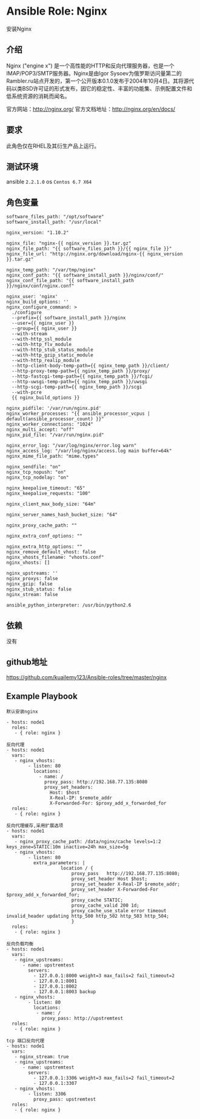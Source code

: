 # Ansible Role: Nginx

安装Nginx

## 介绍
Nginx ("engine x") 是一个高性能的HTTP和反向代理服务器，也是一个IMAP/POP3/SMTP服务器。Nginx是由Igor Sysoev为俄罗斯访问量第二的Rambler.ru站点开发的，第一个公开版本0.1.0发布于2004年10月4日。其将源代码以类BSD许可证的形式发布，因它的稳定性、丰富的功能集、示例配置文件和低系统资源的消耗而闻名。

官方网站：http://nginx.org/
官方文档地址：http://nginx.org/en/docs/

## 要求

此角色仅在RHEL及其衍生产品上运行。

## 测试环境

ansible `2.2.1.0`
os `Centos 6.7 X64`

## 角色变量
	software_files_path: "/opt/software"
	software_install_path: "/usr/local"

	nginx_version: "1.10.2"

	nginx_file: "nginx-{{ nginx_version }}.tar.gz"
	nginx_file_path: "{{ software_files_path }}/{{ nginx_file }}"
	nginx_file_url: "http://nginx.org/download/nginx-{{ nginx_version }}.tar.gz"

	nginx_temp_path: "/var/tmp/nginx"
	nginx_conf_path: "{{ software_install_path }}/nginx/conf/"
	nginx_conf_file_path: "{{ software_install_path }}/nginx/conf/nginx.conf"

	nginx_user: 'nginx'
	nginx_build_options: ''
	nginx_configure_command: >
	  ./configure 
	  --prefix={{ software_install_path }}/nginx
	  --user={{ nginx_user }}
	  --group={{ nginx_user }}
	  --with-stream
	  --with-http_ssl_module
	  --with-http_flv_module
	  --with-http_stub_status_module
	  --with-http_gzip_static_module
	  --with-http_realip_module
	  --http-client-body-temp-path={{ nginx_temp_path }}/client/
	  --http-proxy-temp-path={{ nginx_temp_path }}/proxy/
	  --http-fastcgi-temp-path={{ nginx_temp_path }}/fcgi/
	  --http-uwsgi-temp-path={{ nginx_temp_path }}/uwsgi
	  --http-scgi-temp-path={{ nginx_temp_path }}/scgi 
	  --with-pcre 
	  {{ nginx_build_options }}

	nginx_pidfile: '/var/run/nginx.pid'
	nginx_worker_processes: "{{ ansible_processor_vcpus | default(ansible_processor_count) }}"
	nginx_worker_connections: "1024"
	nginx_multi_accept: "off"
	nginx_pid_file: "/var/run/nginx.pid"

	nginx_error_log: "/var/log/nginx/error.log warn"
	nginx_access_log: "/var/log/nginx/access.log main buffer=64k"
	nginx_mime_file_path: "mime.types"

	nginx_sendfile: "on"
	nginx_tcp_nopush: "on"
	nginx_tcp_nodelay: "on"

	nginx_keepalive_timeout: "65"
	nginx_keepalive_requests: "100"

	nginx_client_max_body_size: "64m"

	nginx_server_names_hash_bucket_size: "64"

	nginx_proxy_cache_path: ""

	nginx_extra_conf_options: ""

	nginx_extra_http_options: ""
	nginx_remove_default_vhost: false
	nginx_vhosts_filename: "vhosts.conf"
	nginx_vhosts: []

	nginx_upstreams: ''
	nginx_proxys: false
	nginx_gzip: false
	nginx_stub_status: false
	nginx_stream: false

	ansible_python_interpreter: /usr/bin/python2.6

## 依赖

没有

## github地址
https://github.com/kuailemy123/Ansible-roles/tree/master/nginx

## Example Playbook
	默认安装nginx

	- hosts: node1
	  roles:
	   - { role: nginx }

	反向代理
	- hosts: node1
	  vars:
	   - nginx_vhosts:
			- listen: 80
			  locations:
				- name: /
				  proxy_pass: http://192.168.77.135:8080
				  proxy_set_headers:
					Host: $host
					X-Real-IP: $remote_addr
					X-Forwarded-For: $proxy_add_x_forwarded_for
	  roles:
	   - { role: nginx }

	反向代理缓存,采用扩展选项
	- hosts: node1
	  vars:
	   - nginx_proxy_cache_path: /data/nginx/cache levels=1:2 keys_zone=STATIC:10m inactive=24h max_size=5g
	   - nginx_vhosts:
			- listen: 80
			  extra_parameters: |
						location / {
							proxy_pass   http://192.168.77.135:8080;
							proxy_set_header Host $host;
							proxy_set_header X-Real-IP $remote_addr;
							proxy_set_header X-Forwarded-For $proxy_add_x_forwarded_for;
							proxy_cache STATIC;
							proxy_cache_valid 200 1d;
							proxy_cache_use_stale error timeout invalid_header updating http_500 http_502 http_503 http_504;
							}
	  roles:
	   - { role: nginx }

	反向负载均衡
	- hosts: node1
	  vars:
	   - nginx_upstreams:
		  - name: upstremtest
			servers:
			  - 127.0.0.1:8000 weight=3 max_fails=2 fail_timeout=2
			  - 127.0.0.1:8001
			  - 127.0.0.1:8002
			  - 127.0.0.1:8003 backup
	   - nginx_vhosts:
			- listen: 80
			  locations:
			   - name: /
				 proxy_pass: http://upstremtest
	  roles:
	   - { role: nginx }

	tcp 端口反向代理
	- hosts: node1
	  vars:
	   - nginx_stream: true
	   - nginx_upstreams:
		  - name: upstremtest
			servers:
			  - 127.0.0.1:3306 weight=3 max_fails=2 fail_timeout=2
			  - 127.0.0.1:3307
	   - nginx_vhosts:
			- listen: 3306
			  proxy_pass: upstremtest
	  roles:
	   - { role: nginx }